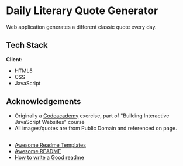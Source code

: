 
# Daily Literary Quote Generator 

Web application generates a different classic quote every day. 




## Tech Stack

**Client:** 
- HTML5
- CSS 
- JavaScript


## Acknowledgements

 - Originally a [Codeacademy](www.codeacademy.com) exercise, part of "Building Interactive JavaScript Websites" course
  - All images/quotes are from Public Domain and referenced on page. 

  ## 
  
 - [Awesome Readme Templates](https://awesomeopensource.com/project/elangosundar/awesome-README-templates)
 - [Awesome README](https://github.com/matiassingers/awesome-readme)
 - [How to write a Good readme](https://bulldogjob.com/news/449-how-to-write-a-good-readme-for-your-github-project)
